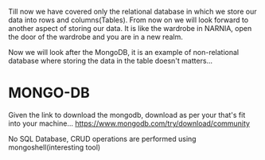 Till now we have covered only the relational database in which we store our data into rows and columns(Tables).
From now on we will look forward to another aspect of storing our data.
It is like the wardrobe in NARNIA,
open the door of the wardrobe and you are in a new realm.

Now we will look after the MongoDB, it is an example of non-relational database where storing the data in the table doesn't
matters...

# MONGO-DB
Given the link to download the mongodb, download as per your that's fit into your machine...
        https://www.mongodb.com/try/download/community

No SQL Database, CRUD operations are performed using mongoshell(interesting tool)
